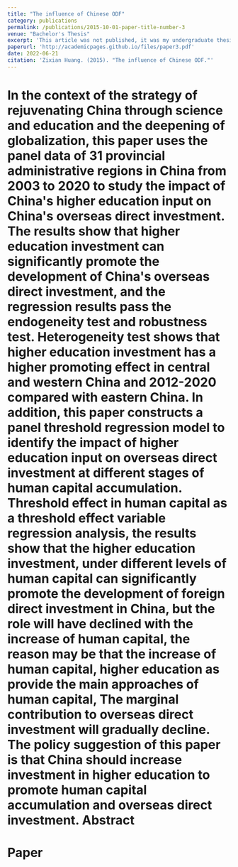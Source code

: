 ```yaml
---
title: "The influence of Chinese ODF"
category: publications
permalink: /publications/2015-10-01-paper-title-number-3
venue: "Bachelor's Thesis"
excerpt: 'This article was not published, it was my undergraduate thesis.'
paperurl: 'http://academicpages.github.io/files/paper3.pdf'
date: 2022-06-21
citation: 'Zixian Huang. (2015). "The influence of Chinese ODF."'
---
```


In the context of the strategy of rejuvenating China through science and education and the deepening of globalization, this paper uses the panel data of 31 provincial administrative regions in China from 2003 to 2020 to study the impact of China's higher education input on China's overseas direct investment. The results show that higher education investment can significantly promote the development of China's overseas direct investment, and the regression results pass the endogeneity test and robustness test. Heterogeneity test shows that higher education investment has a higher promoting effect in central and western China and 2012-2020 compared with eastern China. In addition, this paper constructs a panel threshold regression model to identify the impact of higher education input on overseas direct investment at different stages of human capital accumulation. Threshold effect in human capital as a threshold effect variable regression analysis, the results show that the higher education investment, under different levels of human capital can significantly promote the development of foreign direct investment in China, but the role will have declined with the increase of human capital, the reason may be that the increase of human capital, higher education as provide the main approaches of human capital, The marginal contribution to overseas direct investment will gradually decline. The policy suggestion of this paper is that China should increase investment in higher education to promote human capital accumulation and overseas direct investment.
Abstract
======

Paper
======
